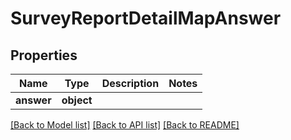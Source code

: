 # SurveyReportDetailMapAnswer

## Properties
Name | Type | Description | Notes
------------ | ------------- | ------------- | -------------
**answer** | **object** |  | 

[[Back to Model list]](../README.md#documentation-for-models) [[Back to API list]](../README.md#documentation-for-api-endpoints) [[Back to README]](../README.md)


